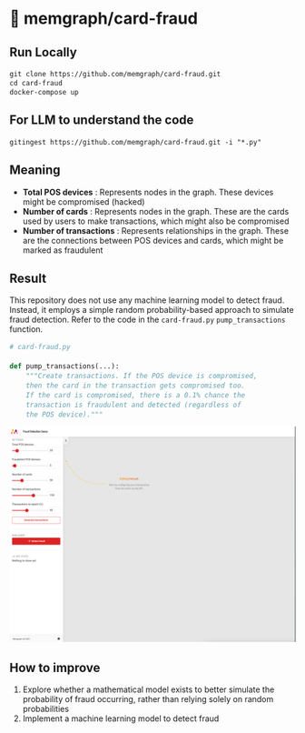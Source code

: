 # 🚀 memgraph/card-fraud

## Run Locally
```shell
git clone https://github.com/memgraph/card-fraud.git
cd card-fraud
docker-compose up
```

## For LLM to understand the code
```shell
gitingest https://github.com/memgraph/card-fraud.git -i "*.py"
```

## Meaning
- **Total POS devices** : Represents nodes in the graph. These devices might be compromised (hacked)
- **Number of cards** : Represents nodes in the graph. These are the cards used by users to make transactions, which might also be compromised
- **Number of transactions** : Represents relationships in the graph. These are the connections between POS devices and cards, which might be marked as fraudulent

## Result
This repository does not use any machine learning model to detect fraud. Instead, it employs a simple random probability-based approach to simulate fraud detection. Refer to the code in the `card-fraud.py` `pump_transactions` function.

```python
# card-fraud.py

def pump_transactions(...):
    """Create transactions. If the POS device is compromised,
    then the card in the transaction gets compromised too.
    If the card is compromised, there is a 0.1% chance the
    transaction is fraudulent and detected (regardless of
    the POS device)."""
```

![20250216142836](https://raw.githubusercontent.com/hsiangjenli/pic-bed/main/images/20250216142836.png)

## How to improve
1. Explore whether a mathematical model exists to better simulate the probability of fraud occurring, rather than relying solely on random probabilities
1. Implement a machine learning model to detect fraud